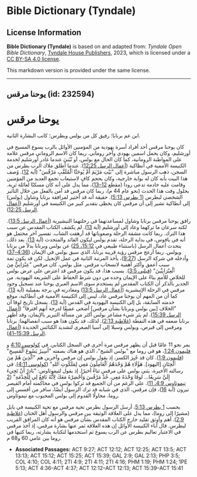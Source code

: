 # Bible Dictionary (Tyndale)

## License Information

**Bible Dictionary (Tyndale)** is based on and adapted from: _Tyndale Open Bible Dictionary_, [Tyndale House Publishers](https://tyndaleopenresources.com/), 2023, which is licensed under a [CC BY-SA 4.0 license](https://creativecommons.org/licenses/by-sa/4.0/legalcode.en).

This markdown version is provided under the same license.



--------------------------------

## يوحنا مرقس (id: 232594)

يوحنا مرقس
==========

ابن عم برنابا؛ رفيق كل من بولس وبطرس؛ كاتب البشارة الثانية.

كان يوحنا مرقس أحد أفراد أسرة يهودية من المؤمنين الأوائل بالرب يسوع المسيح في أورشليم، وكان يحمل اسمين يهودي وآخر روماني. ربما كان الاسم الروماني مرقس علامة على المواطنة الرومانية، كما كان الحال مع بولس، أو تُبُنيَ عندما غادر أورشليم لخدمة الكنيسة الأممية في أنطاكية ([أعمال الرسل 12:25](https://ref.ly/Acts12:25)). عندما أطلق ملاك الرب بطرس من السجن، ذهب الرسول مباشرة إلى "بَيْتِ مَرْيَمَ أُمِّ يُوحَنَّا ٱلْمُلَقَّبِ مَرْقُسَ" (آية [12](https://ref.ly/Acts12:12)). وُصف هذا البيت بأنه كان له بوابة خارجية، وكان بحجم كافٍ لاستيعاب تجمع العديد من المؤمنين وقامت عليه خادمة تدعى رودا (مقطع [12–13](https://ref.ly/Acts12:12-Acts12:13))، مما يدل على أنه كان مسكنًا لعائلة ثرية. بحلول وقت هذا الحدث (نحو عام 44 م)، ربما كان مرقس قد آمن بالفعل من خلال التأثير الشخصي لبطرس ([1 بطرس 5:13](https://ref.ly/1Pet5:13)). حقيقة أنه قد اُختير لمرافقة برنابا وشاول (بولس) إلى أنطاكية تشير إلى أن مرقس كان يحظى بتقدير كبير من الكنيسة في أورشليم ([أعمال الرسل 12:25](https://ref.ly/Acts12:25)).

رافق يوحنا مرقس برنابا وشاول لمساعدتهما في رحلتهما التبشيرية ([أعمال الرسل 13:5](https://ref.ly/Acts13:5)). لكنه سرعان ما تركهما وعاد إلى أورشليم (آية [13](https://ref.ly/Acts13:13)). لم يكشف الكتاب المقدس عن سبب هذا الترك. ربما كانت مشقة الرحلة وصعوباتها قد أرهقت الشاب. تفسير آخر محتمل هو أنه في بافوس، في بداية الرحلة، تقدم بولس ليكون القائد والمتحدث (آية [13](https://ref.ly/Acts13:13)). بعد ذلك، يتحدث أعمال الرسل (باستثناء طبيعي في [15:12، 25](https://ref.ly/Acts15:12)) عن بولس وبرنابا بدلاً من برنابا وبولس. ربما أزعج مرقس رؤية قريبه برنابا، الذي سبق بولس في الإيمان ([4:36–37](https://ref.ly/Acts4:36-Acts4:37)) وأدخله في شركة الرسل ([9:27](https://ref.ly/Acts9:27))، يأخذ المرتبة الثانية في عمل الإنجيل. لكن قد يكون ثمة سبب أعمق وأكثر أهمية لانسحاب مرقس. مثل بولس، كان مرقس "عِبْرَانِيٌّ مِنَ ٱلْعِبْرَانِيِّينَ" ([فيلبي 3:5](https://ref.ly/Phil3:5)). بسبب هذا، قد يكون مرقس قد اعترض على عرض بولس للخلاص للأمم بناءً على الإيمان وحده من دون شرط الحفاظ على الشريعة اليهودية. من الجدير بالذكر أن الكتاب المقدس لم يستخدم سوى الاسم العبري يوحنا عند تسجيل وجود مرقس في الرحلة الإتبشيرية ([أعمال الرسل 13:5](https://ref.ly/Acts13:5)) ومغادرته في برجة بمفيلية (آية [13](https://ref.ly/Acts13:13)). كما أن من المهم أن يوحنا مرقس عاد، ليس إلى الكنيسة الأممية في أنطاكية، موقع خدمته السابقة، بل إلى الكنيسة اليهودية في القدس (آية [13](https://ref.ly/Acts13:13)). يسجل تاريخ لوقا أن "الخلاف \[بين بولس وبرنابا بشأن مرقس] أضحى عميقًا لدرجة أنهم افترقا" ([أعمال الرسل 15:39](https://ref.ly/Acts15:39)). لم يثر شيء مشاعر بولس أكثر من مسألة التبرير بالإيمان، وقد أظهر برنابا ضعفه في هذه النقطة ([غلاطية 2:13](https://ref.ly/Gal2:13)). لذلك، قد يكون هذا هو سبب انفصالهما: برنابا ومرقس إلى قبرص، وبولس وسيلا إلى آسيا الصغرى لتشديد الكنائس الجديدة ([أعمال الرسل 15:39–41](https://ref.ly/Acts15:39-Acts15:41)).

يمر نحو 11 عامًا قبل أن يظهر مرقس مرة أخرى في السجل الكتابي. في [كولوسي 4:10](https://ref.ly/Col4:10) و [فليمون 1:24](https://ref.ly/Phlm1:24)، هو في روما مع "بولس الشيخ"، الذي هو هناك بصفته "أَسِيرُ يَسُوعَ ٱلْمَسِيحِ" ([فليمون 1:9](https://ref.ly/Phlm1:19)). كان قد جُبِرَ الكسر، إذ يقول بولس إن مرقس وآخرين هم "ٱلَّذِينَ هُمْ مِنَ ٱلْخِتَانِ \[اليهود]. هَؤُلَاءِ هُمْ وَحْدَهُمُ ٱلْعَامِلُونَ مَعِي لِمَلَكُوتِ ٱللهِ" ([كولوسي 4:11\)](https://ref.ly/Col4:11). في رسالته الأخيرة، يثني بولس على مرقس ثناءً أخيرًا. إذ يقول لتيموثاوس: "بَادِرْ أَنْ تَجِيءَ إِلَيَّ سَرِيعًا... لوقَا وَحْدَهُ مَعِي. خُذْ مَرْقُسَ وَأَحْضِرْهُ مَعَكَ لِأَنَّهُ نَافِعٌ لِي لِلْخِدْمَةِ" ([2 تيموثاوس 4:9، 11](https://ref.ly/2Tim4:9)). على الرغم من أن الجميع قد تركوا بولس في محاكمته أمام القيصر نيرون (آية [16](https://ref.ly/2Tim4:16))، فإن مرقس، الذي في شبابه قد ترك الرسول أيضًا، سافر من أفسس إلى روما، محاولًا القدوم إلى بولس المحبوب مع تيموثاوس.

بحسب [1 بطرس 5:13](https://ref.ly/1Pet5:13)، أرسل الرسول بطرس تحية مرقس مع تحية الكنيسة في بابل (مشيرًا إلى روما)، مما يدل على العلاقة الوثيقة بين مرقس والرسول أهل الختان ([غلاطية 2:9](https://ref.ly/Gal2:9)). أهم وأوثق تقليد خارج الكتاب المقدس بشأن مرقس هو أنه كان المرافق القريب لبطرس. قال آباء الكنيسة الأوائل إن هذه العلاقة ثمر عنها بشارة مرقس، إذ أخذ مرقس في الاعتبار تعاليم بطرس عن الرب يسوع ثم استخدمها لتكتابة بشارته، ربما كتبها في روما بين عامي 60 و68 م.

* **Associated Passages:** ACT 9:27; ACT 12:12; ACT 12:25; ACT 13:5; ACT 13:13; ACT 15:12; ACT 15:25; ACT 15:39; GAL 2:9; GAL 2:13; PHP 3:5; COL 4:10; COL 4:11; 2TI 4:9; 2TI 4:11; 2TI 4:16; PHM 1:19; PHM 1:24; 1PE 5:13; ACT 4:36–ACT 4:37; ACT 12:12–ACT 12:13; ACT 15:39–ACT 15:41


